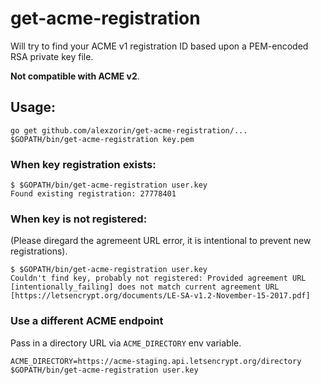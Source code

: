 # get-acme-registration

Will try to find your ACME v1 registration ID based upon a PEM-encoded RSA private key file.

**Not compatible with ACME v2**.

## Usage:

```
go get github.com/alexzorin/get-acme-registration/...
$GOPATH/bin/get-acme-registration key.pem
```

### When key registration exists:

```
$ $GOPATH/bin/get-acme-registration user.key
Found existing registration: 27778401
```

### When key is not registered:
(Please diregard the agremeent URL error, it is intentional to prevent new registrations).
```
$ $GOPATH/bin/get-acme-registration user.key
Couldn't find key, probably not registered: Provided agreement URL [intentionally_failing] does not match current agreement URL [https://letsencrypt.org/documents/LE-SA-v1.2-November-15-2017.pdf]
```

### Use a different ACME endpoint
Pass in a directory URL via `ACME_DIRECTORY` env variable.
```
ACME_DIRECTORY=https://acme-staging.api.letsencrypt.org/directory $GOPATH/bin/get-acme-registration user.key
```